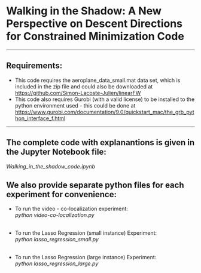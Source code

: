 # Walking in the Shadow: A New Perspective on Descent Directions for Constrained Minimization Code

---

## Requirements:
* This code requires the aeroplane_data_small.mat data set, which is included in the zip file and could also be downloaded at https://github.com/Simon-Lacoste-Julien/linearFW
* This code also requires Gurobi (with a valid license) to be installed to the python environment used - this could be done at https://www.gurobi.com/documentation/9.0/quickstart_mac/the_grb_python_interface_f.html

---


## The complete code with explanantions is given in the Jupyter Notebook file:   
*Walking_in_the_shadow_code.ipynb*


## We also provide separate python files for each experiment for convenience:
* To run the video - co-localization experiment:  
*python video-co-localization.py*<br/><br/>

* To run the Lasso Regression (small instance) Experiment:  
*python lasso_regression_small.py*<br/><br/>

* To run the Lasso Regression (large instance) Experiment:  
*python lasso_regression_large.py*<br/><br/>